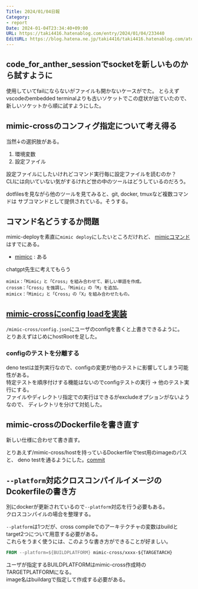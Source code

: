 ```yaml
---
Title: 2024/01/04日報
Category:
- report
Date: 2024-01-04T23:34:40+09:00
URL: https://taki4416.hatenablog.com/entry/2024/01/04/233440
EditURL: https://blog.hatena.ne.jp/taki4416/taki4416.hatenablog.com/atom/entry/6801883189072406802
---
```


## code_for_anther_sessionでsocketを新しいものから試すように

使用していてfailにならないがファイルも開かないケースがでた。 
とらえずvscodeのembedded terminalよりも古いソケットでこの症状が出ていたので、
新しいソケットから順に試すようにした。


## mimic-crossのコンフィグ指定について考え得る

当然↓の選択肢がある。  

1. 環境変数
2. 設定ファイル

設定ファイルにしたいけれどコマンド実行毎に設定ファイルを読むのか？  
CLIには向いていない気がするけれど世の中のツールはどうしているのだろう。  

dotfilesを見ながら他のツールを見てみると、git, docker, tmuxなど複数コマンドは
サブコマンドとして提供されている。そうする。


## コマンド名どうするか問題

mimic-deployを素直に`mimic deploy`にしたいところだけれど、
[mimicコマンド](https://github.com/emptymonkey/mimic)はすでにある。  

* [mimicc](https://mimicc.dev/) : ある

chatgpt先生に考えてもらう

```
mimix：「Mimic」と「Cross」を組み合わせて、新しい単語を作成。
crossm：「Cross」を強調し、「Mimic」の「M」を追加。
mimicx：「Mimic」と「Cross」の「X」を組み合わせたもの。
```


## [mimic-crossにconfig loadを実装](https://github.com/impactaky/mimic-cross/pull/8/commits/35aac20b282669e0e10da7c62cfd8c82801f40cc)

`/mimic-cross/config.json`にユーザのconfigを書くと上書きできるように。   
とりあえずはじめにhostRootを足した。

### configのテストを分離する

deno testは並列実行なので、configの変更が他のテストに影響してしまう可能性がある。  
特定テストを順序付けする機能はないのでconfigテストの実行 → 他のテスト実行にする。  
ファイルやディレクトリ指定での実行はできるがexcludeオプションがないようなので、
ディレクトリを分けて対処した。


## mimic-crossのDockerfileを書き直す

新しい仕様に合わせて書き直す。  

とりあえず/mimic-cross/hostを持っているDockerfileでtest用のimageのパスと、
deno testを通るようにした。[commit](https://github.com/impactaky/mimic-cross/commit/2e562ff40d744c752ffe4f4f849b8eaf3a7e45dd)


## `--platform`対応クロスコンパイルイメージのDcokerfileの書き方

別にdockerが更新されているので`--platform`対応を行う必要もある。  
クロスコンパイルの場合を整理する。

`--platform`は1つだが、cross compileでのアーキテクチャの変数はbuildとtarget2つについて用意する必要がある。  
これらをうまく使うには、このような書き方ができることが好ましい。  

```dockerfile
FROM --platform=${BUILDPLATFORM} mimic-cross/xxxx-${TARGETARCH}
```

ユーザが指定するBUILDPLATFORMはmimic-cross作成時のTARGETPLATFORMになる。  
image名はbuildargで指定して作成する必要がある。

